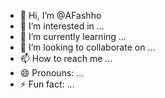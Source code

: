 - 👋 Hi, I’m @AFashho
- 👀 I’m interested in ...
- 🌱 I’m currently learning ...
- 💞️ I’m looking to collaborate on ...
- 📫 How to reach me ...
- 😄 Pronouns: ...
- ⚡ Fun fact: ...

<!---
AFashho/AFashho is a ✨ special ✨ repository because its `README.md` (this file) appears on your GitHub profile.
You can click the Preview link to take a look at your changes.
--->
